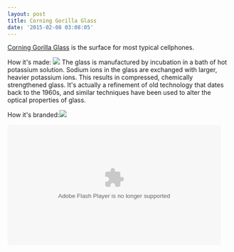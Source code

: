 ```yaml
---
layout: post
title: Corning Gorilla Glass
date: '2015-02-08 03:08:05'
---
```


[Corning Gorilla Glass](http://www.corninggorillaglass.com/) is the surface for most typical cellphones.  

How it's made: ![](http://www.ishizuka.co.jp/english/material/images/07_img02.gif) 
The glass is manufactured by incubation in a bath of hot potassium solution. Sodium ions in the glass are exchanged with larger, heavier potassium ions. This results in compressed, chemically strengthened glass.  It's actually a refinement of old technology that dates back to the 1960s, and similar techniques have been used to alter the optical properties of glass.

How it's branded:![](http://www.corninggorillaglass.com/uploads/kcfinder/images/VidVic2.jpg)

<object id="flashObj" width="480" height="270" classid="clsid:D27CDB6E-AE6D-11cf-96B8-444553540000" codebase="http://download.macromedia.com/pub/shockwave/cabs/flash/swflash.cab#version=9,0,47,0"><param name="movie" value="http://c.brightcove.com/services/viewer/federated_f9?isVid=1&isUI=1" /><param name="bgcolor" value="#FFFFFF" /><param name="flashVars" value="videoId=713927919001&playerID=625505125001&playerKey=AQ~~,AAAAkVHRxYE~,tk4-uogNPTL8DvW4rWbX-hN95sv6ZKg3&domain=embed&dynamicStreaming=true" /><param name="base" value="http://admin.brightcove.com" /><param name="seamlesstabbing" value="false" /><param name="allowFullScreen" value="true" /><param name="swLiveConnect" value="true" /><param name="allowScriptAccess" value="always" /><embed src="http://c.brightcove.com/services/viewer/federated_f9?isVid=1&isUI=1" bgcolor="#FFFFFF" flashVars="videoId=713927919001&playerID=625505125001&playerKey=AQ~~,AAAAkVHRxYE~,tk4-uogNPTL8DvW4rWbX-hN95sv6ZKg3&domain=embed&dynamicStreaming=true" base="http://admin.brightcove.com" name="flashObj" width="480" height="270" seamlesstabbing="false" type="application/x-shockwave-flash" allowFullScreen="true" allowScriptAccess="always" swLiveConnect="true" pluginspage="http://www.macromedia.com/shockwave/download/index.cgi?P1_Prod_Version=ShockwaveFlash"></embed></object>



